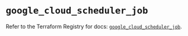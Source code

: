 # `google_cloud_scheduler_job`

Refer to the Terraform Registry for docs: [`google_cloud_scheduler_job`](https://registry.terraform.io/providers/hashicorp/google/5.24.0/docs/resources/cloud_scheduler_job).

